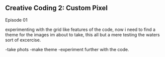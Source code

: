 ## Creative Coding 2: Custom Pixel

Episode 01

experimenting with the grid like features of the code, now i need to find a theme for the images im about to take, this all but a mere testing the waters sort of excercise.

-take phots
-make theme
-experiment further with the code.
